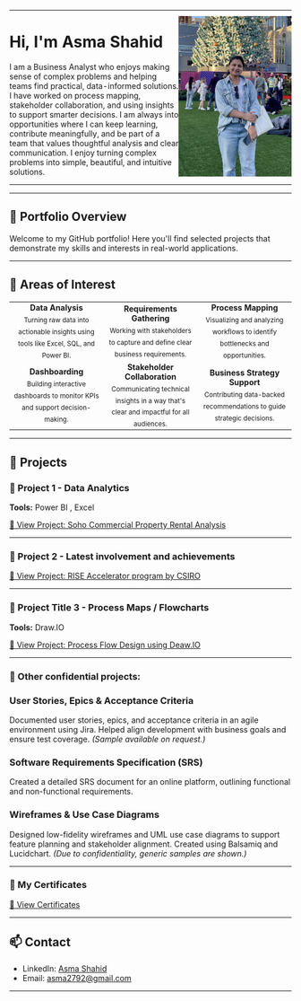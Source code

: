 <!-- Intro with image -->
<table style="border: none;">
  <tr>
    <td style="vertical-align: top; padding: 0; border: none; width: 60%;">
      <h1>Hi, I'm Asma Shahid</h1>
      <p>
        I am a Business Analyst who enjoys making sense of complex problems and helping teams find practical, data-informed solutions. I have worked on process mapping, stakeholder collaboration, and using insights to support smarter decisions. I am always into opportunities where I can keep learning, contribute meaningfully, and be part of a team that values thoughtful analysis and clear communication.
        I enjoy turning complex problems into simple, beautiful, and intuitive solutions.
      </p>
    </td>
    <td style="text-align: right; padding: 0; border: none; width: 40%;">
      <img src="Resume_image.png" alt="Your Image" width="800">
    </td>
  </tr>
</table>

---

## 📁 Portfolio Overview

Welcome to my GitHub portfolio! Here you'll find selected projects that demonstrate my skills and interests in real-world applications.

---

## 🎯 Areas of Interest

<table>
  <tr>
    <td align="center" width="33%">
      <strong>Data Analysis</strong><br/>
      <sub>Turning raw data into actionable insights using tools like Excel, SQL, and Power BI.</sub>
    </td>
    <td align="center" width="33%">
      <strong>Requirements Gathering</strong><br/>
      <sub>Working with stakeholders to capture and define clear business requirements.</sub>
    </td>
    <td align="center" width="33%">
      <strong>Process Mapping</strong><br/>
      <sub>Visualizing and analyzing workflows to identify bottlenecks and opportunities.</sub>
    </td>
  </tr>
  <tr>
    <td align="center" width="33%">
      <strong>Dashboarding</strong><br/>
      <sub>Building interactive dashboards to monitor KPIs and support decision-making.</sub>
    </td>
    <td align="center" width="33%">
      <strong>Stakeholder Collaboration</strong><br/>
      <sub>Communicating technical insights in a way that's clear and impactful for all audiences.</sub>
    </td>
    <td align="center" width="33%">
      <strong>Business Strategy Support</strong><br/>
      <sub>Contributing data-backed recommendations to guide strategic decisions.</sub>
    </td>
  </tr>
</table>



---

## 🚀 Projects

### 🔹 Project 1 - Data Analytics
**Tools:** Power BI , Excel

[📂 View Project: Soho Commercial Property Rental Analysis](./dataAnalytics.md)


---

### 🔹 Project 2 - Latest involvement and achievements
[📂 View Project: RISE Accelerator program by CSIRO](./achievements.md)

---

### 🔹 Project Title 3 - Process Maps / Flowcharts
**Tools:** Draw.IO  

[📂 View Project: Process Flow Design using Deaw.IO](./processMaps-flowDiagrams.md)

---

### 🔹 Other confidential projects: 

### User Stories, Epics & Acceptance Criteria
Documented user stories, epics, and acceptance criteria in an agile environment using Jira. Helped align development with business goals and ensure test coverage. *(Sample available on request.)*

### Software Requirements Specification (SRS)
Created a detailed SRS document for an online platform, outlining functional and non-functional requirements.

### Wireframes & Use Case Diagrams
Designed low-fidelity wireframes and UML use case diagrams to support feature planning and stakeholder alignment. Created using Balsamiq and Lucidchart. *(Due to confidentiality, generic samples are shown.)*


---
### 🔹 My Certificates

[📂 View Certificates](./certificates.md)

---

## 📫 Contact

- LinkedIn: [Asma Shahid]([https://linkedin.com/in/your-profile](https://www.linkedin.com/in/asma-shahid-37909b8b))
- Email: asma2792@gmail.com

---

